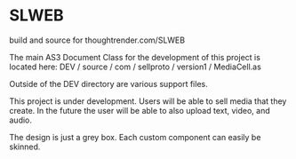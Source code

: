 SLWEB
=====

build and source for thoughtrender.com/SLWEB

The main AS3 Document Class for the development of this project is located here: 
DEV / source / com / sellproto / version1 / MediaCell.as

Outside of the DEV directory are various support files.

This project is under development. Users will be able to sell media that they create. In the future the user will be able to also upload text, video, and audio.

The design is just a grey box. Each custom component can easily be skinned.
